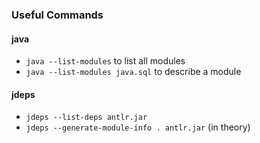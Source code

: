 
### Useful Commands


#### java

* `java --list-modules` to list all modules
* `java --list-modules java.sql` to describe a module

#### jdeps

* `jdeps --list-deps antlr.jar`
* `jdeps --generate-module-info . antlr.jar` (in theory)
